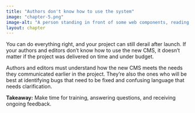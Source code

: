 ```yaml
---
title: "Authors don't know how to use the system"
image: "chapter-5.png"
image-alt: "A person standing in front of some web components, reading an instruction sheet that is too long, looking confused."
layout: chapter
---
```



You can do everything right, and your project can still derail after launch. If your authors and editors don’t know how to use the new CMS, it doesn’t matter if the project was delivered on time and under budget.

Authors and editors must understand how the new CMS meets the needs they communicated earlier in the project. They’re also the ones who will be best at identifying bugs that need to be fixed and confusing language that needs clarification.

**Takeaway:** Make time for training, answering questions, and receiving ongoing feedback.
